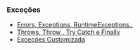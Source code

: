 ### Exceções

- [Errors, Exceptions, RuntimeExceptions..](errors_exceptions/home.md)
- [Throws, Throw , Try Catch e Finally](throws_throw/home.md)
- [Exceções Customizada](excecao_custom.md)